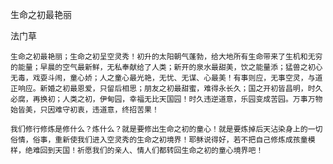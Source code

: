 生命之初最艳丽

法门草


    生命之初最艳丽；生命之初呈空灵秀！初升的太阳朝气蓬勃，给大地所有生命带来了生机和无穷的能量；早晨的空气最新鲜，无私奉献给了人类；新开的泉水最甜美，饮之能量添；猛兽之初心无毒，戏耍斗闹，童心娇；人之童心最光艳，无忧、无谋、心最美！有事则应，无事空灵，与道正响应。新婚之初最恩爱，只留后相思；朋友之初最甜蜜，难得永长久；国之开初皆昌明，时久必腐，再换初；人类之初，伊甸园，幸福无比天国园！时久违逆道意，乐园变成苦园。万事万物始皆美，只因难守初衷，违道意，终招苦果！

    我们修行修炼是修什么？炼什么？就是要修出生命之初的童心！就是要炼掉后天沾染身上的一切俗情，俗事，重新使我们进入空灵秀的生命之初境界！耶稣说得好，若不把自己修炼成孩童模样，绝难回到天国！祈愿我们的亲人、情人们都转回生命之初的童心境界吧！



